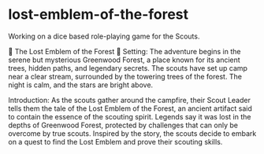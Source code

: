 # lost-emblem-of-the-forest
Working on a dice based role-playing game for the Scouts. 

🌲 The Lost Emblem of the Forest 🌲
Setting: The adventure begins in the serene but mysterious Greenwood Forest, a place known for its ancient trees, hidden paths, and legendary secrets. The scouts have set up camp near a clear stream, surrounded by the towering trees of the forest. The night is calm, and the stars are bright above.

Introduction: As the scouts gather around the campfire, their Scout Leader tells them the tale of the Lost Emblem of the Forest, an ancient artifact said to contain the essence of the scouting spirit. Legends say it was lost in the depths of Greenwood Forest, protected by challenges that can only be overcome by true scouts. Inspired by the story, the scouts decide to embark on a quest to find the Lost Emblem and prove their scouting skills.
